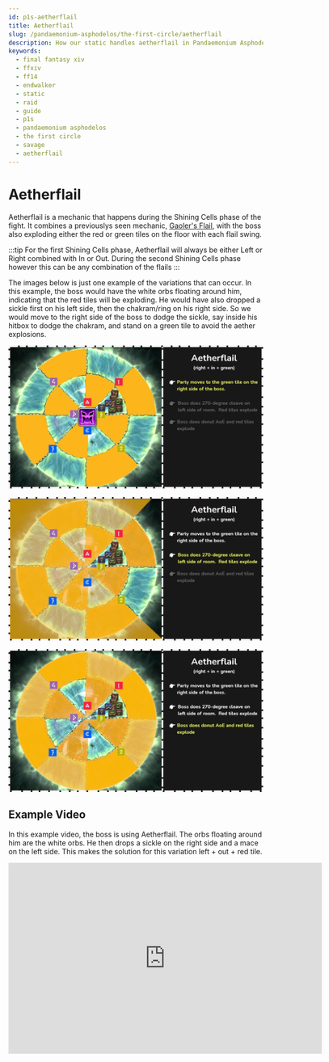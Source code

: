 ```yaml
---
id: p1s-aetherflail
title: Aetherflail
slug: /pandaemonium-asphodelos/the-first-circle/aetherflail
description: How our static handles aetherflail in Pandaemonium Asphodelos The First Circle (Savage)
keywords: 
  - final fantasy xiv
  - ffxiv
  - ff14
  - endwalker
  - static
  - raid
  - guide
  - p1s
  - pandaemonium asphodelos
  - the first circle
  - savage
  - aetherflail
---
```


# Aetherflail
Aetherflail is a mechanic that happens during the Shining Cells phase of the fight.  It combines a previouslys seen mechanic, [Gaoler's Flail](./gaolers-flail.md), with the boss also exploding either the red or green tiles on the floor with each flail swing.

:::tip
For the first Shining Cells phase, Aetherflail will always be either Left or Right combined with In or Out.  During the second Shining Cells phase however this can be any combination of the flails
:::

The images below is just one example of the variations that can occur. In this example, the boss would have the white orbs floating around him, indicating that the red tiles will be exploding.  He would have also dropped a sickle first on his left side, then the chakram/ring on his right side.  So we would move to the right side of the boss to dodge the sickle, say inside his hitbox to dodge the chakram, and stand on a green tile to avoid the aether explosions.


![Aetherflail Step One](/img/pandaemonium-asphodelos/the-first-circle/aetherflail-step-one.webp)

![Aetherflail Step Two](/img/pandaemonium-asphodelos/the-first-circle/aetherflail-step-two.webp)

![Aetherflail Step Three](/img/pandaemonium-asphodelos/the-first-circle/aetherflail-step-three.webp)



## Example Video
In this example video, the boss is using Aetherflail.  The orbs floating around him are the white orbs. He then drops a sickle on the right side and a mace on the left side.  This makes the solution for this variation left + out + red tile.

<iframe src="https://player.twitch.tv/?video=1273126135&parent=localhost&parent=manbeardgames.com&autoplay=false" 
    frameBorder="0" 
    allowFullScreen={true} 
    scrolling="no" 
    height="378" 
    width="620"></iframe>
